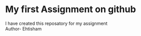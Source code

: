 #   My first Assignment on github
I have created this reposatory for my assignment
<br>
Author- Ehtisham

